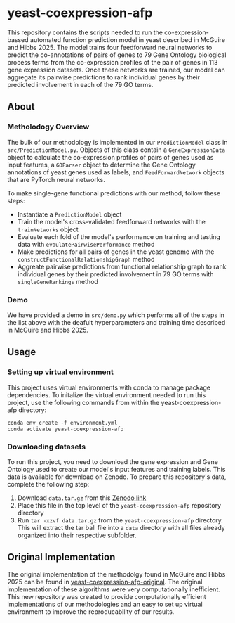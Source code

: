 # yeast-coexpression-afp
This repository contains the scripts needed to run the co-expression-bassed automated function prediction model in yeast described in McGuire and Hibbs 2025. The model trains four feedforward neural networks to predict the co-annotations of pairs of genes to 79 Gene Ontology biological process terms from the co-expression profiles of the pair of genes in 113 gene expression datasets. Once these networks are trained, our model can aggregate its pairwise predictions to rank individual genes by their predicted involvement in each of the 79 GO terms.

## About
### Metholodogy Overview
The bulk of our methodology is implemented in our `PredictionModel` class in `src/PredictionModel.py`. Objects of this class contain a `GeneExpressionData` object to calculate the co-expression profiles of pairs of genes used as input features, a `GOParser` object to determine the Gene Ontology annotations of yeast genes used as labels, and `FeedForwardNetwork` objects that are PyTorch neural networks.

To make single-gene functional predictions with our method, follow these steps:
- Instantiate a `PredictionModel` object
- Train the model's cross-validated feedforward networks with the `trainNetworks` object
- Evaluate each fold of the model's performance on training and testing data with `evaulatePairwisePerformance` method
- Make predictions for all pairs of genes in the yeast genome with the `constructFunctionalRelationshipGraph` method
- Aggreate pairwise predictions from functional relationship graph to rank individual genes by their predicted involvement in 79 GO terms with `singleGeneRankings` method
### Demo
We have provided a demo in `src/demo.py` which performs all of the steps in the list above with the deafult hyperparameters and training time described in McGuire and Hibbs 2025.

## Usage
### Setting up virtual environment
This project uses virtual environments with conda to manage package dependencies. To initalize the virtual environment needed to run this project, use the following commands from within the yeast-coexpression-afp directory:
```
conda env create -f environment.yml
conda activate yeast-coexpression-afp
```

### Downloading datasets
To run this project, you need to download the gene expression and Gene Ontology used to create our model's input features and training labels. This data is available for download on Zenodo. To prepare this repository's data, complete the following step:

1. Download `data.tar.gz` from this [Zenodo link](https://doi.org/10.5281/zenodo.15831976)
2. Place this file in the top level of the `yeast-coexpression-afp` repository directory
3. Run `tar -xzvf data.tar.gz` from the `yeast-coexpression-afp` directory. This will extract the tar ball file into a `data` directory with all files already organized into their respective subfolder.

## Original Implementation
The original implementation of the methodolgy found in McGuire and Hibbs 2025 can be found in [yeast-coexpression-afp-original](https://github.com:cmcguir1/yeast-coexpression-afp-original). The original implementation of these algorithms were very computationally inefficient. This new repository was created to provide computationally efficient implementations of our methodologies and an easy to set up virtual environment to improve the reproducability of our results.
